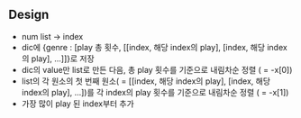 ## Design

- num list -> index
- dic에 {genre : [play 총 횟수, [[index, 해당 index의 play], [index, 해당 index의 play], ...]]}로 저장
- dic의 value만 list로 만든 다음, 총 play 횟수를 기준으로 내림차순 정렬 ( = -x[0])
- list의 각 원소의 첫 번째 원소( = [[index, 해당 index의 play], [index, 해당 index의 play], ...])를 각 index의 play 횟수를 기준으로 내림차순 정렬 ( = -x[1])
- 가장 많이 play 된 index부터 추가
